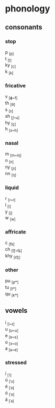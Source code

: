 # phonology
## consonants
### stop
p <sub>[p]</sub> </br>
t <sub>[t]</sub> </br>
ky <sub>[c]</sub> </br>
k <sub>[k]</sub> </br>
### fricative
v <sub>[ɸ~f]</sub> </br>
th <sub>[θ]</sub> </br>
s <sub>[s]</sub> </br>
sh <sub>[ʃ~ɕ]</sub> </br>
hy <sub>[ç]</sub> </br>
h <sub>[x~h]</sub> </br>
### nasal
m <sub>[m~ɱ]</sub> </br>
n <sub>[n]</sub> </br>
ny <sub>[ɲ]</sub> </br>
nn <sub>[ŋ]</sub> </br>
### liquid
r <sub>[ɾ~r]</sub> </br>
l <sub>[l]</sub> </br>
y <sub>[j]</sub> </br>
w <sub>[w]</sub> </br>
### affricate
c <sub>[t͡s]</sub> </br>
ch <sub>[t͡ʃ~t͡ɕ]</sub> </br>
khy <sub>[c͡ç]</sub> </br>
### other
pu <sub>[pʷ]</sub> </br>
tu <sub>[tʷ]</sub> </br>
qu <sub>[kʷ]</sub> </br>
## vowels
i <sub>[i~ɪ]</sub> </br>
u <sub>[ʊ~u]</sub> </br>
e <sub>[e~ɛ]</sub> </br>
o <sub>[ɔ~o]</sub> </br>
a <sub>[a~ɐ]</sub> </br>
### stressed
í <sub>[ˈi]</sub> </br>
ú <sub>[ˈu]</sub> </br>
é <sub>[ˈe]</sub> </br>
ó <sub>[ˈo]</sub> </br>
á <sub>[ˈa]</sub> </br>
